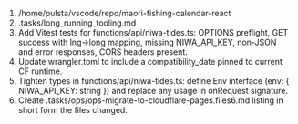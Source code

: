 1. /home/pulsta/vscode/repo/maori-fishing-calendar-react
2. .tasks/long_running_tooling.md
3. Add Vitest tests for functions/api/niwa-tides.ts: OPTIONS preflight, GET success with lng→long mapping, missing NIWA_API_KEY, non-JSON and error responses, CORS headers present.
4. Update wrangler.toml to include a compatibility_date pinned to current CF runtime.
5. Tighten types in functions/api/niwa-tides.ts: define Env interface (env: { NIWA_API_KEY: string }) and replace any usage in onRequest signature.
6. Create .tasks/ops/ops-migrate-to-cloudflare-pages.files6.md listing in short form the files changed.
